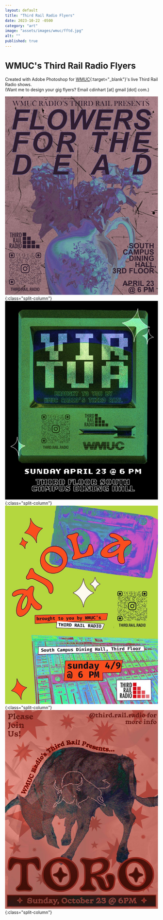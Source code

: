 ```yaml
---
layout: default
title: "Third Rail Radio Flyers"
date: 2023-10-22 -0500
category: "art"
image: "assets/images/wmuc/fftd.jpg"
alt: ""
published: true
---
```


# WMUC's Third Rail Radio Flyers

Created with Adobe Photoshop for [WMUC](https://wmuc.umd.edu/){:target="_blank"}'s live Third Rail Radio shows.  
(Want me to design your gig flyers? Email cdinhart [at] gmail [dot] com.)

![](assets/images/wmuc/fftd.jpg){:class="split-column"}
![](assets/images/wmuc/virtua.jpg){:class="split-column"}
![](assets/images/wmuc/ajola.jpg){:class="split-column"}
![](assets/images/wmuc/toro_flyer.jpg){:class="split-column"}